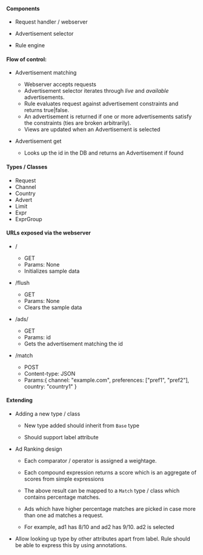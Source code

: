 #### Components

* Request handler / webserver

* Advertisement selector

* Rule engine

#### Flow of control:

* Advertisement matching

	- Webserver accepts requests
	- Advertisement selector iterates through _live_ and _available_ advertisements.
	- Rule evaluates request against advertisement constraints and returns true|false.
	- An advertisement is returned if one or more advertisements satisfy the constraints (ties are broken arbitrarily).
	- Views are updated when an Advertisement is selected


* Advertisement get

	- Looks up the id in the DB and returns an Advertisement if found

#### Types / Classes

* Request
* Channel
* Country
* Advert
* Limit
* Expr
* ExprGroup

#### URLs exposed via the webserver

* /

	- GET
	- Params: None
	- Initializes sample data

* /flush

	- GET
	- Params: None
	- Clears the sample data

* /ads/<id>

	- GET
	- Params: id
	- Gets the advertisement matching the id

* /match

	- POST
	- Content-type: JSON
	- Params:{ channel: "example.com",  preferences: ["pref1", "pref2"], country: "country1" }


#### Extending

* Adding a new type / class

	* New type added should inherit from `Base` type

	* Should support label attribute


* Ad Ranking design

	* Each comparator / operator is assigned a weightage.

	* Each compound expression returns a score which is an aggregate of scores from simple expressions

	* The above result can be mapped to a `Match` type / class which contains percentage matches.

	* Ads which have higher percentage matches are picked in case more than one ad matches a request.

	* For example, ad1 has 8/10 and ad2 has 9/10. ad2 is selected

* Allow looking up type by other attributes apart from label. Rule should be able to express this by using annotations.
